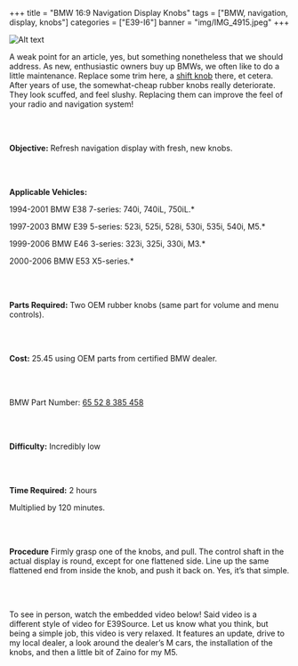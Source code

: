 
+++
title = "BMW 16:9 Navigation Display Knobs"
tags = ["BMW, navigation, display, knobs"]
categories = ["E39-I6"]
banner = "img/IMG_4915.jpeg"
+++

![Alt text](http://e39source.com/wp-content/uploads/2012/12/IMG_4915.jpg)

A weak point for an article, yes, but something nonetheless that we should address.  As new, enthusiastic owners buy up BMWs, we often like to do a little maintenance.  Replace some trim here, a [shift knob](http://e39source.com/archives/416) there, et cetera.  After years of use, the somewhat-cheap rubber knobs really deteriorate.  They look scuffed, and feel slushy.  Replacing them can improve the feel of your radio and navigation system!

&nbsp;<br/><br/>

**Objective:**  Refresh navigation display with fresh, new knobs.

&nbsp;<br/><br/>

**Applicable Vehicles:**  

1994-2001 BMW E38 7-series: 740i, 740iL, 750iL.*

1997-2003 BMW E39 5-series: 523i, 525i, 528i, 530i, 535i, 540i, M5.*

1999-2006 BMW E46 3-series: 323i, 325i, 330i, M3.*

2000-2006 BMW E53 X5-series.*

&nbsp;<br/><br/>

**Parts Required:**  Two OEM rubber knobs (same part for volume and menu controls).

&nbsp;<br/><br/>

**Cost:**  25.45 using OEM parts from certified BMW dealer.

&nbsp;<br/><br/>

BMW Part Number:  [65 52 8 385 458](http://www.ecstuning.com/Search/65_52_8_385_458/ES182710/)

&nbsp;<br/><br/>

**Difficulty:**  Incredibly low

&nbsp;<br/><br/>

**Time Required:**  2 hours

Multiplied by 120 minutes.

&nbsp;<br/><br/>

**Procedure** Firmly grasp one of the knobs, and pull.  The control shaft in the actual display is round, except for one flattened side.  Line up the same flattened end from inside the knob, and push it back on.  Yes, it’s that simple.

&nbsp;<br/><br/>

To see in person, watch the embedded video below!  Said video is a different style of video for E39Source.  Let us know what you think, but being a simple job, this video is very relaxed.  It features an update, drive to my local dealer, a look around the dealer’s M cars, the installation of the knobs, and then a little bit of Zaino for my M5.

&nbsp;<br/><br/>